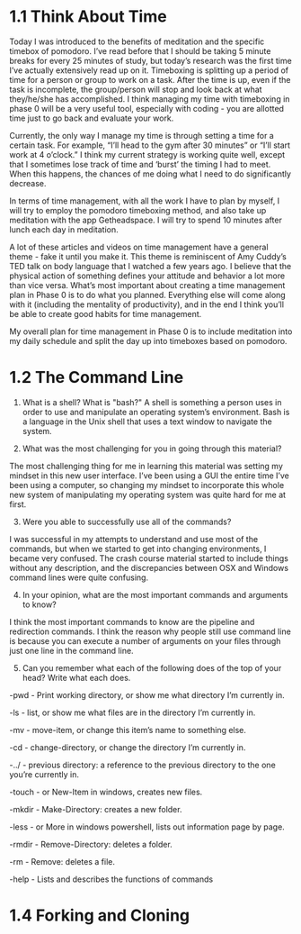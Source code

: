 # 1.1 Think About Time
Today I was introduced to the benefits of meditation and the specific timebox of pomodoro. I’ve read before that I should be taking 5 minute breaks for every 25 minutes of study, but today’s research was the first time I’ve actually extensively read up on it. Timeboxing is splitting up a period of time for a person or group to work on a task. After the time is up, even if the task is incomplete, the group/person will stop and look back at what they/he/she has accomplished. I think managing my time with timeboxing in phase 0 will be a very useful tool, especially with coding - you are allotted time just to go back and evaluate your work.

Currently, the only way I manage my time is through setting a time for a certain task. For example, “I’ll head to the gym after 30 minutes” or “I’ll start work at 4 o’clock.” I think my current strategy is working quite well, except that I sometimes lose track of time and ‘burst’ the timing I had to meet. When this happens, the chances of me doing what I need to do significantly decrease.

In terms of time management, with all the work I have to plan by myself, I will try to employ the pomodoro timeboxing method, and also take up meditation with the app Getheadspace. I will try to spend 10 minutes after lunch each day in meditation.

A lot of these articles and videos on time management have a general theme - fake it until you make it. This theme is reminiscent of Amy Cuddy’s TED talk on body language that I watched a few years ago. I believe that the physical action of something defines your attitude and behavior a lot more than vice versa. What’s most important about creating a time management plan in Phase 0 is to do what you planned. Everything else will come along with it (including the mentality of productivity), and in the end I think you’ll be able to create good habits for time management.

My overall plan for time management in Phase 0 is to include meditation into my daily schedule and split the day up into timeboxes based on pomodoro.

# 1.2 The Command Line
1. What is a shell? What is "bash?"
A shell is something a person uses in order to use and manipulate an operating system’s environment. Bash is a language in the Unix shell that uses a text window to navigate the system.

2. What was the most challenging for you in going through this material?

The most challenging thing for me in learning this material was setting my mindset in this new user interface. I’ve been using a GUI the entire time I’ve been using a computer, so changing my mindset to incorporate this whole new system of manipulating my operating system was quite hard for me at first.

3. Were you able to successfully use all of the commands?

I was successful in my attempts to understand and use most of the commands, but when we started to get into changing environments, I became very confused. The crash course material started to include things without any description, and the discrepancies between OSX and Windows command lines were quite confusing.

4. In your opinion, what are the most important commands and arguments to know?

I think the most important commands to know are the pipeline and redirection commands. I think the reason why people still use command line is because you can execute a number of arguments on your files through just one line in the command line.

5. Can you remember what each of the following does of the top of your head? Write what each does.

-pwd - Print working directory, or show me what directory I’m currently in.

-ls - list, or show me what files are in the directory I’m currently in.

-mv - move-item, or change this item’s name to something else.

-cd - change-directory, or change the directory I’m currently in.

-../ - previous directory: a reference to the previous directory to the one you’re currently in.

-touch - or New-Item in windows, creates new files.

-mkdir - Make-Directory: creates a new folder.

-less - or More in windows powershell, lists out information page by page.

-rmdir - Remove-Directory: deletes a folder.

-rm - Remove: deletes a file.

-help - Lists and describes the functions of commands

# 1.4 Forking and Cloning
